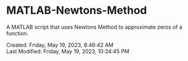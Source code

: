 # MATLAB-Newtons-Method
A MATLAB script that uses Newtons Method to approximate zeros of a function.

Created: Friday, May 19, 2023, 8:46:42 AM\
Last Modified: Friday, May 19, 2023, 10:24:45 PM
